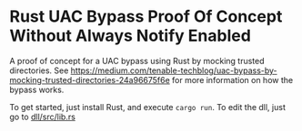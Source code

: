 # Rust UAC Bypass Proof Of Concept Without Always Notify Enabled

A proof of concept for a UAC bypass using Rust by mocking trusted directories.
See https://medium.com/tenable-techblog/uac-bypass-by-mocking-trusted-directories-24a96675f6e for more information on how the bypass works.

To get started, just install Rust, and execute `cargo run`. To edit the dll, just go to [dll/src/lib.rs](./dll/src/lib.rs)
